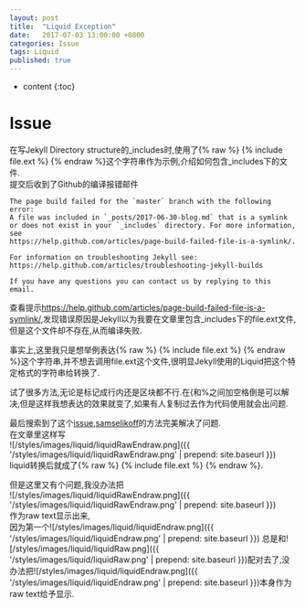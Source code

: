 ```yaml
---
layout: post
title:  "Liquid Exception"
date:   2017-07-03 13:00:00 +0800
categories: Issue
tags: Liquid
published: true
---
```


* content
{:toc}


# Issue
在写Jekyll Directory structure的_includes时,使用了{% raw %} {% include file.ext %} {% endraw %}这个字符串作为示例,介绍如何包含_includes下的文件.  
提交后收到了Github的编译报错邮件  
```
The page build failed for the `master` branch with the following error:
A file was included in `_posts/2017-06-30-blog.md` that is a symlink or does not exist in your `_includes` directory. For more information, see
https://help.github.com/articles/page-build-failed-file-is-a-symlink/.

For information on troubleshooting Jekyll see:
https://help.github.com/articles/troubleshooting-jekyll-builds

If you have any questions you can contact us by replying to this email.
```
查看提示<https://help.github.com/articles/page-build-failed-file-is-a-symlink/>,发现错误原因是Jekyll以为我要在文章里包含_includes下的file.ext文件,但是这个文件却不存在,从而编译失败.  

事实上,这里我只是想举例表达{% raw %} {% include file.ext %} {% endraw %}这个字符串,并不想去调用file.ext这个文件,很明显Jekyll使用的Liquid把这个特定格式的字符串给转换了.  

试了很多方法,无论是标记成行内还是区块都不行.在{和%之间加空格倒是可以解决,但是这样我想表达的效果就变了,如果有人复制过去作为代码使用就会出问题.  

最后搜索到了这个[issue](https://github.com/imathis/octopress/issues/466),[samselikoff](https://github.com/samselikoff)的方法完美解决了问题.  
在文章里这样写  
![/styles/images/liquid/liquidRawEndraw.png]({{ '/styles/images/liquid/liquidRawEndraw.png' | prepend: site.baseurl  }})    
liquid转换后就成了{% raw %} {% include file.ext %} {% endraw %}.  

但是这里又有个问题,我没办法把  
![/styles/images/liquid/liquidRawEndraw.png]({{ '/styles/images/liquid/liquidRawEndraw.png' | prepend: site.baseurl  }})  
作为raw text显示出来,  
因为第一个![/styles/images/liquid/liquidEndraw.png]({{ '/styles/images/liquid/liquidEndraw.png' | prepend: site.baseurl  }})
总是和![/styles/images/liquid/liquidRaw.png]({{ '/styles/images/liquid/liquidRaw.png' | prepend: site.baseurl  }})配对去了,没办法把![/styles/images/liquid/liquidEndraw.png]({{ '/styles/images/liquid/liquidEndraw.png' | prepend: site.baseurl  }})本身作为raw text给予显示.

